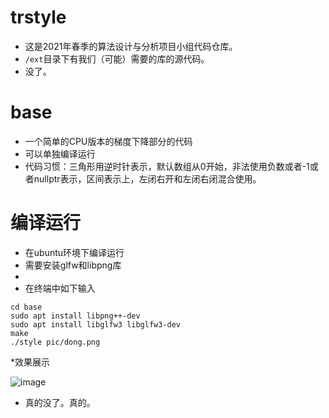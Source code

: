 # trstyle
* 这是2021年春季的算法设计与分析项目小组代码仓库。
* `/ext`目录下有我们（可能）需要的库的源代码。
* 没了。
# base
* 一个简单的CPU版本的梯度下降部分的代码
* 可以单独编译运行
* 代码习惯：三角形用逆时针表示，默认数组从0开始，非法使用负数或者-1或者nullptr表示，区间表示上，左闭右开和左闭右闭混合使用。
# 编译运行
* 在ubuntu环境下编译运行
* 需要安装glfw和libpng库
* 
* 在终端中如下输入
```
cd base
sudo apt install libpng++-dev
sudo apt install libglfw3 libglfw3-dev
make
./style pic/dong.png
``` 
*效果展示

![image](https://user-images.githubusercontent.com/57523722/123102510-b64aaf80-d467-11eb-94f6-5d0d529a9a20.png)
* 真的没了。真的。
